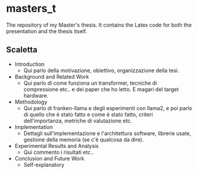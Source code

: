 # masters_t
The repository of my Master's thesis. It contains the Latex code for both the presentation and the thesis itself.

## Scaletta

- Introduction
    - Qui parlo della motivazione, obiettivo, organizzazione della tesi.
- Background and Related Work
    - Qui parlo di come funziona un transformer, tecniche di compressione etc.. e dei paper che ho letto. E magari del target hardware.
- Methodology
    - Qui parlo di franken-llama e degli esperimenti con llama2, e poi parlo di quello che è stato fatto e come è stato fatto, criteri dell'importanza, metriche di valutazione etc.
- Implementation
    - Dettagli sull'implementazione e l'architettura software, librerie usate, gestione della memoria (se c'è qualcosa da dire).
- Experimental Results and Analysis
    - Qui commento i risultati etc..
- Conclusion and Future Work
    - Self-explanatory